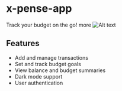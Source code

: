 # x-pense-app
Track your budget on the go! more 
![Alt text](./Client/public/images/IRYNK-App.png)

## Features

- Add and manage transactions
- Set and track budget goals
- View balance and budget summaries
- Dark mode support
- User authentication
